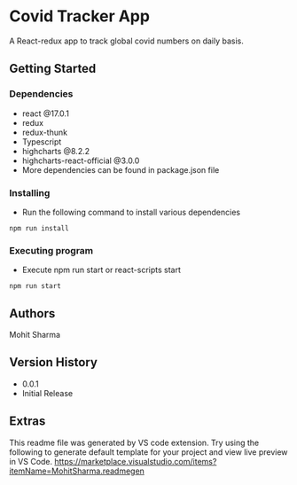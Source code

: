 # Covid Tracker App
A React-redux app to track global covid numbers on daily basis.
## Getting Started
### Dependencies
* react @17.0.1
* redux
* redux-thunk
* Typescript
* highcharts @8.2.2
* highcharts-react-official @3.0.0
* More dependencies can be found in package.json file
### Installing
* Run the following command to install various dependencies
```
npm run install
```
### Executing program
* Execute npm run start or react-scripts start
```
npm run start
```
## Authors
Mohit Sharma

## Version History
* 0.0.1
* Initial Release

## Extras
This readme file was generated by VS code extension. Try using the following to generate default template for your project and view live preview in VS Code. https://marketplace.visualstudio.com/items?itemName=MohitSharma.readmegen 